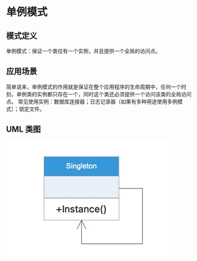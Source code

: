 # 单例模式

## 模式定义

单例模式：保证一个类仅有一个实例，并且提供一个全局的访问点。

## 应用场景

简单说来，单例模式的作用就是保证在整个应用程序的生命周期中，任何一个时刻，单例类的实例都只存在一个，同时这个类还必须提供一个访问该类的全局访问点。 常见使用实例：数据库连接器；日志记录器（如果有多种用途使用多例模式）；锁定文件。

## UML 类图

![](UML/Singleton.png)